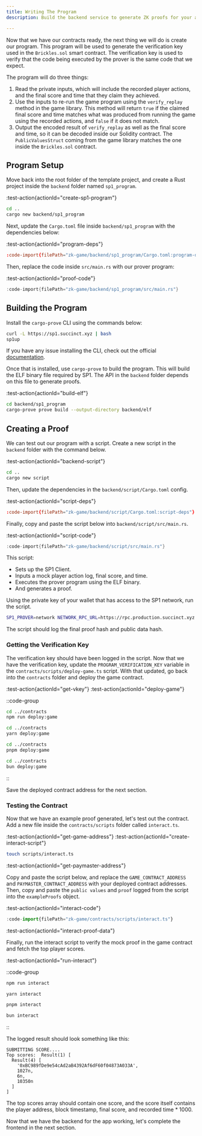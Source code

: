 ```yaml
---
title: Writing The Program
description: Build the backend service to generate ZK proofs for your app.

---
```


Now that we have our contracts ready, the next thing we will do is create our program.
This program will be used to generate the verification key used in the `Brickles.sol` smart contract.
The verification key is used to verify that the code being executed by the prover is the same code that we expect.

The program will do three things:

1. Read the private inputs, which will include the recorded player actions, and the final score and time that they claim they achieved.
1. Use the inputs to re-run the game program using the `verify_replay` method in the game library.
  This method will return `true` if the claimed final score and time matches what was produced from running the game using the recorded actions,
  and `false` if it does not match.
1. Output the encoded result of `verify_replay` as well as the final score and time, so it can be decoded inside our Solidity contract.
  The `PublicValuesStruct` coming from the game library matches the one inside the `Brickles.sol` contract.

## Program Setup

Move back into the root folder of the template project,
and create a Rust project inside the `backend` folder named `sp1_program`.

:test-action{actionId="create-sp1-program"}

```bash
cd ..
cargo new backend/sp1_program
```

Next, update the `Cargo.toml` file inside `backend/sp1_program` with the dependencies below:

:test-action{actionId="program-deps"}

```toml [backend/sp1_program/Cargo.toml]
:code-import{filePath="zk-game/backend/sp1_program/Cargo.toml:program-deps"}
```

Then, replace the code inside `src/main.rs` with our prover program:

:test-action{actionId="proof-code"}

```rust [backend/sp1_program/src/main.rs]
:code-import{filePath="zk-game/backend/sp1_program/src/main.rs"}
```

## Building the Program

Install the `cargo-prove` CLI using the commands below:

```bash
curl -L https://sp1.succinct.xyz | bash
sp1up
```

If you have any issue installing the CLI, check out the official [documentation](https://docs.succinct.xyz/docs/getting-started/install).

Once that is installed, use `cargo-prove` to build the program.
This will build the ELF binary file required by SP1.
The API in the `backend` folder depends on this file to generate proofs.

:test-action{actionId="build-elf"}

```bash
cd backend/sp1_program
cargo-prove prove build --output-directory backend/elf
```

## Creating a Proof

We can test out our program with a script.
Create a new script in the `backend` folder with the command below.

:test-action{actionId="backend-script"}

```bash
cd ..
cargo new script
```

Then, update the dependencies in the `backend/script/Cargo.toml` config.

:test-action{actionId="script-deps"}

```toml [backend/script/Cargo.toml]
:code-import{filePath="zk-game/backend/script/Cargo.toml:script-deps"}
```

Finally, copy and paste the script below into `backend/script/src/main.rs`.

:test-action{actionId="script-code"}

```rust [backend/script/src/main.rs]
:code-import{filePath="zk-game/backend/script/src/main.rs"}
```

This script:

- Sets up the SP1 Client.
- Inputs a mock player action log, final score, and time.
- Executes the prover program using the ELF binary.
- And generates a proof.

Using the private key of your wallet that has access to the SP1 network, run the script.

```bash
SP1_PROVER=network NETWORK_RPC_URL=https://rpc.production.succinct.xyz NETWORK_PRIVATE_KEY=<YOUR_PRIVATE_KEY> RUST_LOG=info cargo run -p script --release
```

The script should log the final proof hash and public data hash.

### Getting the Verification Key

The verification key should have been logged in the script.
Now that we have the verification key, update the `PROGRAM_VERIFICATION_KEY` variable in the `contracts/scripts/deploy-game.ts` script.
With that updated, go back into the `contracts` folder and deploy the game contract.

:test-action{actionId="get-vkey"}
:test-action{actionId="deploy-game"}

::code-group

```bash [npm]
cd ../contracts
npm run deploy:game
```

```bash [yarn]
cd ../contracts
yarn deploy:game
```

```bash [pnpm]
cd ../contracts
pnpm deploy:game
```

```bash [bun]
cd ../contracts
bun deploy:game
```

::

Save the deployed contract address for the next section.

### Testing the Contract

Now that we have an example proof generated, let's test out the contract.
Add a new file inside the `contracts/scripts` folder called `interact.ts`.

:test-action{actionId="get-game-address"}
:test-action{actionId="create-interact-script"}

```bash
touch scripts/interact.ts
```

:test-action{actionId="get-paymaster-address"}

Copy and paste the script below, and replace the `GAME_CONTRACT_ADDRESS` and `PAYMASTER_CONTRACT_ADDRESS` with your deployed contract addresses.
Then, copy and paste the `public values` and `proof` logged from the script into the `exampleProofs` object.

:test-action{actionId="interact-code"}

```ts [contracts/scripts/interact.ts]
:code-import{filePath="zk-game/contracts/scripts/interact.ts"}
```

:test-action{actionId="interact-proof-data"}

Finally, run the interact script to verify the mock proof in the game contract and fetch the top player scores.

:test-action{actionId="run-interact"}

::code-group

```bash [npm]
npm run interact
```

```bash [yarn]
yarn interact
```

```bash [pnpm]
pnpm interact
```

```bash [bun]
bun interact
```

::

The logged result should look something like this:

```shell
SUBMITTING SCORE....
Top scores:  Result(1) [
  Result(4) [
    '0xBC989fDe9e54cAd2aB4392Af6dF60f04873A033A',
    1027n,
    6n,
    10350n
  ]
]
```

The top scores array should contain one score,
and the score itself contains the player address, block timestamp, final score, and recorded time * 1000.

Now that we have the backend for the app working, let's complete the frontend in the next section.
